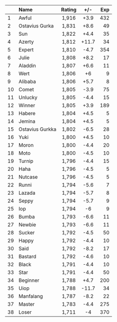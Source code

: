 | |Name|Rating|+/-|Exp|
|-|:---|:----:|:-:|--:|
|1|Awful|1,916|+3.9|432|
|2|Ostavius Gurka|1,831|+8.6|49|
|3|Sun|1,822|+4.4|35|
|4|Azerty|1,812|+11.7|34|
|5|Expert|1,810|-4.7|354|
|6|Julie|1,808|+8.2|17|
|7|Aladdin|1,807|+6.6|11|
|8|Wert|1,806|+6|9|
|9|Alibaba|1,806|+5.7|8|
|10|Comet|1,805|-3.9|75|
|11|Unlucky|1,805|-4.4|15|
|12|Winner|1,805|+3.9|189|
|13|Habere|1,804|+4.5|5|
|14|Jemina|1,804|+4.5|5|
|15|Ostavius Gurkka|1,802|-6.5|28|
|16|Yuki|1,800|+4.5|10|
|17|Moron|1,800|-4.4|20|
|18|Moto|1,800|-4.5|10|
|19|Turnip|1,796|-4.4|15|
|20|Haha|1,796|-4.5|5|
|21|Nutcase|1,796|-4.5|5|
|22|Runni|1,794|-5.6|7|
|23|Lazada|1,794|-5.7|8|
|24|Seppy|1,794|-5.7|9|
|25|Iop|1,794|-6|9|
|26|Bumba|1,793|-6.6|11|
|27|Newbie|1,793|-6.6|11|
|28|Sucker|1,792|-4.5|50|
|29|Happy|1,792|-4.4|10|
|30|Said|1,792|-8.2|17|
|31|Bastard|1,792|-4.6|10|
|32|Black|1,791|-4.4|10|
|33|Star|1,791|-4.4|50|
|34|Beginner|1,788|+4.7|200|
|35|Uiop|1,788|-11.7|34|
|36|Manfalang|1,787|-8.2|22|
|37|Master|1,783|-4.4|275|
|38|Loser|1,711|-4|370|

